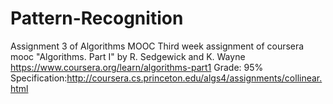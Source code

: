 # Pattern-Recognition
Assignment 3 of Algorithms MOOC
Third week assignment of coursera mooc "Algorithms. Part I" by R. Sedgewick and K. Wayne
https://www.coursera.org/learn/algorithms-part1 
Grade: 95% 
Specification:http://coursera.cs.princeton.edu/algs4/assignments/collinear.html
